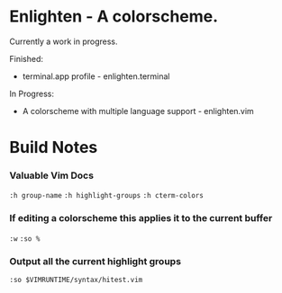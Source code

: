 # Enlighten - A colorscheme.

Currently a work in progress. 

Finished: 
  * terminal.app profile - enlighten.terminal

In Progress:
  * A colorscheme with multiple language support - enlighten.vim

# Build Notes

### Valuable Vim Docs
 `:h group-name`
 `:h highlight-groups`
 `:h cterm-colors`

### If editing a colorscheme this applies it to the current buffer
 `:w`
 `:so %` 

### Output all the current highlight groups 
 `:so $VIMRUNTIME/syntax/hitest.vim`
